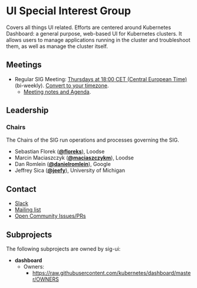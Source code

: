 <!---
This is an autogenerated file!

Please do not edit this file directly, but instead make changes to the
sigs.yaml file in the project root.

To understand how this file is generated, see https://git.k8s.io/community/generator/README.md
--->
# UI Special Interest Group

Covers all things UI related. Efforts are centered around Kubernetes Dashboard: a general purpose, web-based UI for Kubernetes clusters. It allows users to manage applications running in the cluster and troubleshoot them, as well as manage the cluster itself.

## Meetings
* Regular SIG Meeting: [Thursdays at 18:00 CET (Central European Time)](https://groups.google.com/forum/#!forum/kubernetes-sig-ui) (bi-weekly). [Convert to your timezone](http://www.thetimezoneconverter.com/?t=18:00&tz=CET%20%28Central%20European%20Time%29).
  * [Meeting notes and Agenda](https://docs.google.com/document/d/1PwHFvqiShLIq8ZpoXvE3dSUnOv1ts5BTtZ7aATuKd-E/edit?usp=sharing).

## Leadership

### Chairs
The Chairs of the SIG run operations and processes governing the SIG.

* Sebastian Florek (**[@floreks](https://github.com/floreks)**), Loodse
* Marcin Maciaszczyk (**[@maciaszczykm](https://github.com/maciaszczykm)**), Loodse
* Dan Romlein (**[@danielromlein](https://github.com/danielromlein)**), Google
* Jeffrey Sica (**[@jeefy](https://github.com/jeefy)**), University of Michigan

## Contact
* [Slack](https://kubernetes.slack.com/messages/sig-ui)
* [Mailing list](https://groups.google.com/forum/#!forum/kubernetes-sig-ui)
* [Open Community Issues/PRs](https://github.com/kubernetes/community/labels/sig%2Fui)

## Subprojects

The following subprojects are owned by sig-ui:
- **dashboard**
  - Owners:
    - https://raw.githubusercontent.com/kubernetes/dashboard/master/OWNERS

<!-- BEGIN CUSTOM CONTENT -->

<!-- END CUSTOM CONTENT -->

